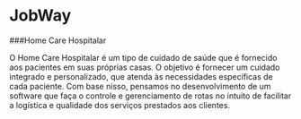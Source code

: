 # JobWay

###Home Care Hospitalar

 O Home Care Hospitalar é um tipo de cuidado de saúde que é fornecido aos pacientes em suas próprias casas. O objetivo é fornecer um cuidado integrado e personalizado, que atenda às necessidades específicas de cada paciente.
 Com base nisso, pensamos no desenvolvimento de um software que faça o controle e gerenciamento de rotas no intuito de facilitar a logística e qualidade dos serviços prestados aos clientes.
